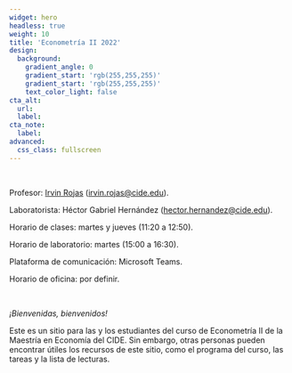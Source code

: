 ```yaml
---
widget: hero
headless: true
weight: 10
title: 'Econometría II 2022'
design:
  background:
    gradient_angle: 0
    gradient_start: 'rgb(255,255,255)'
    gradient_start: 'rgb(255,255,255)'
    text_color_light: false
cta_alt:
  url:
  label:
cta_note:
  label:
advanced:
  css_class: fullscreen
---
```


<br>

Profesor: [Irvin Rojas](https://www.rojasirvin.com/) (irvin.rojas@cide.edu).

Laboratorista: Héctor Gabriel Hernández (hector.hernandez@cide.edu).

Horario de clases: martes y jueves (11:20 a 12:50).

Horario de laboratorio: martes (15:00 a 16:30).

Plataforma de comunicación: Microsoft Teams.

Horario de oficina: por definir.

<br>

*¡Bienvenidas, bienvenidos!*

Este es un sitio para las y los estudiantes del curso de Econometría II de la Maestría en Economía del CIDE. Sin embargo, otras personas pueden encontrar útiles los recursos de este sitio, como el programa del curso, las tareas y la lista de lecturas.
